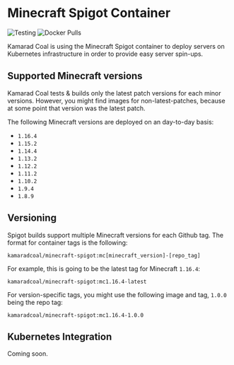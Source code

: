 Minecraft Spigot Container
==========================

![Testing](https://github.com/kamarad-coal/minecraft-spigot/workflows/Testing/badge.svg?branch=master)
![Docker Pulls](https://img.shields.io/docker/pulls/kamaradcoal/minecraft-spigot)

Kamarad Coal is using the Minecraft Spigot container to deploy servers on Kubernetes infrastructure in order to provide easy server spin-ups.

## Supported Minecraft versions

Kamarad Coal tests & builds only the latest patch versions for each minor versions. However, you might find images for non-latest-patches, because at some point that version was the latest patch.

The following Minecraft versions are deployed on an day-to-day basis:

- `1.16.4`
- `1.15.2`
- `1.14.4`
- `1.13.2`
- `1.12.2`
- `1.11.2`
- `1.10.2`
- `1.9.4`
- `1.8.9`

## Versioning

Spigot builds support multiple Minecraft versions for each Github tag. The format for container tags is the following:

```
kamaradcoal/minecraft-spigot:mc[minecraft_version]-[repo_tag]
```

For example, this is going to be the latest tag for Minecraft `1.16.4`:

```
kamaradcoal/minecraft-spigot:mc1.16.4-latest
```

For version-specific tags, you might use the following image and tag, `1.0.0` being the repo tag:

```
kamaradcoal/minecraft-spigot:mc1.16.4-1.0.0
```

## Kubernetes Integration

Coming soon.
